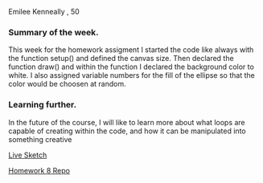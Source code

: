 Emilee Kenneally , 50

### Summary of the week.
This week for the homework assigment I started the code like always with the
function setup() and defined the canvas size. Then declared the function draw()
and within the function I declared the background color to white. I also assigned
variable numbers for the fill of the ellipse so that the color would be choosen at
random.

### Learning further.
In the future of the course, I will like to learn more about what loops are
capable of creating within the code, and how it can be manipulated into something creative

[Live Sketch](https://emileek.github.io/120-work/hw-8/)

[Homework 8 Repo](https://github.com/EmileeK/120-work/tree/master/hw-8)
